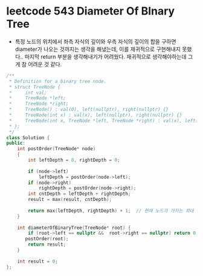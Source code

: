 # leetcode 543 Diameter Of BInary Tree

- 특정  노드의 위치에서 좌측 자식의 깊이와 우측 자식의 깊이의 합을 구하면 diameter가 나오는 것까지는 생각을 해냈는데,  이를 재귀적으로 구현해내지 못했다.. 마지막 return 부분을 생각해내기가 어려웠다. 재귀적으로 생각해야하는데 그게 참 어려운 것 같다.



```c++
/**
 * Definition for a binary tree node.
 * struct TreeNode {
 *     int val;
 *     TreeNode *left;
 *     TreeNode *right;
 *     TreeNode() : val(0), left(nullptr), right(nullptr) {}
 *     TreeNode(int x) : val(x), left(nullptr), right(nullptr) {}
 *     TreeNode(int x, TreeNode *left, TreeNode *right) : val(x), left(left), right(right) {}
 * };
 */
class Solution {
public:
    int postOrder(TreeNode* node)
    {
        int leftDepth = 0, rightDepth = 0;
        
        if (node->left)
            leftDepth = postOrder(node->left);
        if (node->right)
            rightDepth = postOrder(node->right);
        int cntDepth = leftDepth + rightDepth;
        result = max(result, cntDepth);
        
        return max(leftDepth, rightDepth) + 1;  // 현재 노드가 가지는 최대 깊이
    }
    
    int diameterOfBinaryTree(TreeNode* root) {
        if (root->left == nullptr &&  root->right == nullptr) return 0;
       postOrder(root);
        return result;
    }
    
    int result = 0;
};
```







